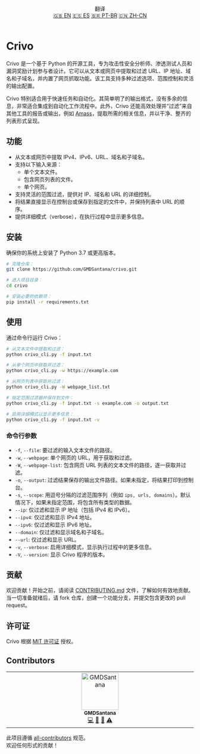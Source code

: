 <p align="center">
翻译 <br>
<a href=https://github.com/GMDSantana/crivo/tree/master/README.md>🇬🇧 EN</a>
<a href=https://github.com/GMDSantana/crivo/tree/master/translations/es/README.md>🇪🇸 ES</a>
<a href=https://github.com/GMDSantana/crivo/tree/master/translations/pt-br/README.md>🇧🇷 PT-BR</a>
<a href=https://github.com/GMDSantana/crivo/tree/master/translations/zh-cn/README.md>🇨🇳 ZH-CN</a>
 <br><br>
</p>

# Crivo

Crivo 是一个基于 Python 的开源工具，专为攻击性安全分析师、渗透测试人员和漏洞奖励计划参与者设计。它可以从文本或网页中提取和过滤 URL、IP 地址、域名和子域名，并内置了网页抓取功能。该工具支持多种过滤选项、范围控制和灵活的输出配置。

Crivo 特别适合用于快速任务和自动化。其简单明了的输出格式，没有多余的信息，非常适合集成到自动化工作流程中。此外，Crivo 还能高效处理并“过滤”来自其他工具的报告或输出，例如 [Amass](https://github.com/owasp-amass/amass)，提取所需的相关信息，并以干净、整齐的列表形式呈现。

## 功能

- 从文本或网页中提取 IPv4、IPv6、URL、域名和子域名。
- 支持以下输入来源：
  - 单个文本文件。
  - 包含网页列表的文件。
  - 单个网页。
- 支持灵活的范围过滤，提供对 IP、域名和 URL 的详细控制。
- 将结果直接显示在控制台或保存到指定的文件中，并保持列表中 URL 的顺序。
- 提供详细模式（verbose），在执行过程中显示更多信息。

## 安装

确保你的系统上安装了 Python 3.7 或更高版本。

```bash
# 克隆仓库：
git clone https://github.com/GMDSantana/crivo.git

# 进入项目目录：
cd crivo

# 安装必要的依赖项：
pip install -r requirements.txt
```

## 使用

通过命令行运行 Crivo：

```bash
# 从文本文件中提取和过滤：
python crivo_cli.py -f input.txt

# 从单个网页中获取并过滤：
python crivo_cli.py -w https://example.com

# 从网页列表中获取并过滤：
python crivo_cli.py -W webpage_list.txt

# 指定范围过滤器并保存到文件：
python crivo_cli.py -f input.txt -s example.com -o output.txt

# 启用详细模式以显示更多信息：
python crivo_cli.py -f input.txt -v
```

### 命令行参数

- `-f`, `--file`: 要过滤的输入文本文件的路径。
- `-w`, `--webpage`: 单个网页的 URL，用于获取和过滤。
- `-W`, `--webpage-list`: 包含网页 URL 列表的文本文件的路径，逐一获取并过滤。
- `-o`, `--output`: 过滤结果保存的输出文件路径。如果未指定，将结果打印到控制台。
- `-s`, `--scope`: 用逗号分隔的过滤范围序列（例如 `ips, urls, domains`）。默认情况下，如果未指定范围，将包含所有类型的数据。
- `--ip`: 仅过滤和显示 IP 地址（包括 IPv4 和 IPv6）。
- `--ipv4`: 仅过滤和显示 IPv4 地址。
- `--ipv6`: 仅过滤和显示 IPv6 地址。
- `--domain`: 仅过滤和显示域名和子域名。
- `--url`: 仅过滤和显示 URL。
- `-v`, `--verbose`: 启用详细模式，显示执行过程中的更多信息。
- `-V`, `--version`: 显示 Crivo 程序的版本。

## 贡献

欢迎贡献！开始之前，请阅读 [CONTRIBUTING.md](CONTRIBUTING.md) 文件，了解如何有效地贡献。当一切准备就绪后，请 fork 仓库，创建一个功能分支，并提交包含更改的 pull request。

## 许可证

Crivo 根据 [MIT 许可证](../LICENSE) 授权。

## Contributors

<!-- ALL-CONTRIBUTORS-LIST:START - Do not remove or modify this section -->
<!-- prettier-ignore-start -->
<!-- markdownlint-disable -->
<table>
  <tbody>
    <tr>
      <td align="center" valign="top" width="14.28%"><a href="https://gmdsantana.com/"><img src="https://avatars.githubusercontent.com/u/6341823?v=4?s=100" width="100px;" alt="GMDSantana"/><br /><sub><b>GMDSantana</b></sub></a><br /><a href="#code-GMDSantana" title="Code">💻</a> <a href="#design-GMDSantana" title="Design">🎨</a> <a href="#doc-GMDSantana" title="Documentation">📖</a> <a href="#test-GMDSantana" title="Tests">⚠️</a></td>
    </tr>
  </tbody>
</table>

<!-- markdownlint-restore -->
<!-- prettier-ignore-end -->

<!-- ALL-CONTRIBUTORS-LIST:END -->

此项目遵循 [all-contributors](https://allcontributors.org) 规范。  
欢迎任何形式的贡献！
